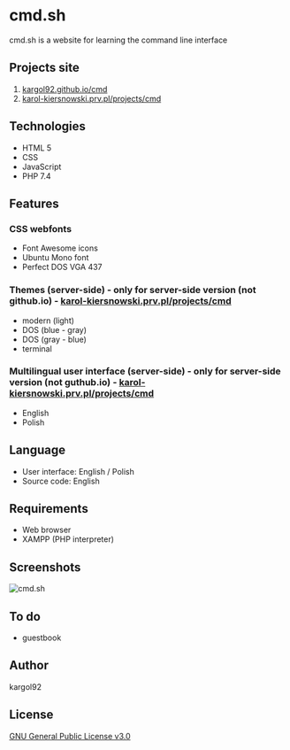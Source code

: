 cmd.sh
======
cmd.sh is a website for learning the command line interface

Projects site
-------------
1. [kargol92.github.io/cmd](https://kargol92.github.io/cmd)
2. [karol-kiersnowski.prv.pl/projects/cmd](https://karol-kiersnowski.prv.pl/projects/cmd/index.php)

Technologies
------------
* HTML 5
* CSS
* JavaScript
* PHP 7.4

Features
--------
### CSS webfonts
* Font Awesome icons
* Ubuntu Mono font
* Perfect DOS VGA 437

### Themes (server-side) - only for server-side version (not github.io) - [karol-kiersnowski.prv.pl/projects/cmd](https://karol-kiersnowski.prv.pl/projects/cmd/index.php)
* modern (light)
* DOS (blue - gray)
* DOS (gray - blue)
* terminal

### Multilingual user interface (server-side) - only for server-side version (not guthub.io) - [karol-kiersnowski.prv.pl/projects/cmd](https://karol-kiersnowski.prv.pl/projects/cmd/index.php)
* English
* Polish

Language
--------
* User interface: English / Polish
* Source code: English

Requirements
------------
* Web browser
* XAMPP (PHP interpreter)

Screenshots
-----------
![cmd.sh](http://karol-kiersnowski.prv.pl/img/projects/cmd.png)

To do
-----
* guestbook

Author
------
kargol92

License
-------
[GNU General Public License v3.0](https://github.com/kargol92/cmd.sh/blob/master/LICENSE)

